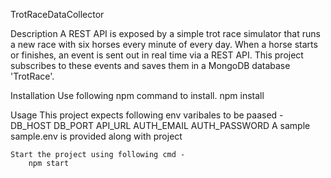TrotRaceDataCollector

Description
    A REST API is exposed by a simple trot race simulator that runs a new race with six horses every minute of every day. When a horse starts or finishes, an event is sent out in real time via a REST API.
    This project subscribes to these events and saves them in a MongoDB database 'TrotRace'.

Installation
    Use following npm command to install.
        npm install

Usage
    This project expects following env varibales to be paased -
        DB_HOST
        DB_PORT
        API_URL
        AUTH_EMAIL
        AUTH_PASSWORD
    A sample sample.env is provided along with project

    Start the project using following cmd -
        npm start